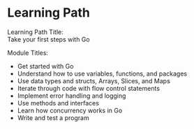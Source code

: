 # Learning Path

Learning Path Title:  
Take your first steps with Go

Module Titles:

- Get started with Go
- Understand how to use variables, functions, and packages
- Use data types and structs, Arrays, Slices, and Maps
- Iterate through code with flow control statements
- Implement error handling and logging
- Use methods and interfaces
- Learn how concurrency works in Go
- Write and test a program
